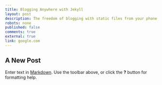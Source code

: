 ```yaml
---
title: Blogging Anywhere with Jekyll
layout: post
description: The freedom of blogging with static files from your phone via Github.
robots: none
published: false
comments: true
external: true
link: google.com
---
```


## A New Post

Enter text in [Markdown](http://daringfireball.net/projects/markdown/). Use the toolbar above, or click the **?** button for formatting help.
